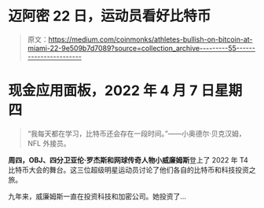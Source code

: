 # 迈阿密 22 日，运动员看好比特币

> 原文：<https://medium.com/coinmonks/athletes-bullish-on-bitcoin-at-miami-22-9e509b7d7089?source=collection_archive---------55----------------------->

# 现金应用面板，2022 年 4 月 7 日星期四

> “我每天都在学习，比特币还会存在一段时间。”——小奥德尔·贝克汉姆，NFL 外接员。

**周四，OBJ、四分卫亚伦·罗杰斯和网球传奇人物小威廉姆斯**登上了 2022 年 T4 比特币大会的舞台。这三位超级明星运动员讨论了他们各自的比特币和科技投资之旅。

九年来，威廉姆斯一直在投资科技和加密公司。她投资了…